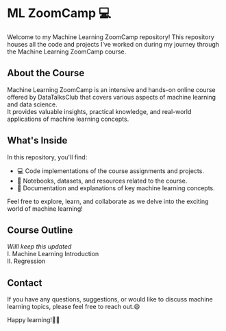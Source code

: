 # ML ZoomCamp 💻

Welcome to my Machine Learning ZoomCamp repository! This repository houses all the code and projects I've worked on during my journey through the Machine Learning ZoomCamp course.

## About the Course

Machine Learning ZoomCamp is an intensive and hands-on online course offered by DataTalksClub that covers various aspects of machine learning and data science.<br> 
It provides valuable insights, practical knowledge, and real-world applications of machine learning concepts.

## What's Inside

In this repository, you'll find:
- 💻 Code implementations of the course assignments and projects.
- 📔 Notebooks, datasets, and resources related to the course.
- 📑 Documentation and explanations of key machine learning concepts.

Feel free to explore, learn, and collaborate as we delve into the exciting world of machine learning!

## Course Outline

*Willl keep this updated* 
<br> I. Machine Learning Introduction 
<br> II. Regression


## Contact

If you have any questions, suggestions, or would like to discuss machine learning topics, please feel free to reach out.😄

Happy learning!📖🧐
